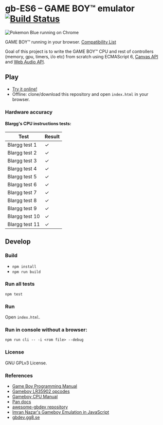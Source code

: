 # gb-ES6 – GAME BOY&trade; emulator [![Build Status](https://travis-ci.org/loociano/gb-ES6.svg?branch=master)](https://travis-ci.org/loociano/gb-ES6)

![Pokemon Blue running on Chrome](https://raw.githubusercontent.com/loociano/gb-ES6/master/screenshots/2017-01-28%2021_17_03-gb-ES6.png)

GAME BOY&trade; running in your browser. [Compatibility List](https://docs.google.com/spreadsheets/d/1CgXEuxLsH0WPpqzlgMZeTv59cBfNzp4G4MW6Z1QpTD0)

Goal of this project is to write the GAME BOY&trade; CPU and rest of controllers (memory, gpu, timers, i/o etc) from scratch using ECMAScript 6, [Canvas API](https://developer.mozilla.org/en-US/docs/Web/API/Canvas_API) and [Web Audio API](https://developer.mozilla.org/en-US/docs/Web/API/Web_Audio_API).

## Play 

* [Try it online!](http://loociano.github.io/gb-ES6) 
* Offline: clone/download this repository and open `index.html` in your browser.

### Hardware accuracy 

#### Blargg's CPU instructions tests:

| Test          | Result|  
| ------------- |--------------|
| Blargg test 1 | ✓|
| Blargg test 2 | ✓     |
| Blargg test 3 | ✓     |
| Blargg test 4 | ✓     |
| Blargg test 5 | ✓     |
| Blargg test 6 | ✓     |
| Blargg test 7 | ✓    |
| Blargg test 8 | ✓     |
| Blargg test 9 | ✓     |
| Blargg test 10| ✓     |
| Blargg test 11| ✓     |

## Develop

### Build

* ``npm install``
* ``npm run build``

### Run all tests

``npm test``

### Run 

Open `index.html`.

### Run in console without a browser:

`npm run cli -- -i <rom file> --debug`

### License

GNU GPLv3 License.

### References

* [Game Boy Programming Manual](http://www.romhacking.net/documents/544/)
* [Gameboy LR35902 opcodes](http://www.pastraiser.com/cpu/gameboy/gameboy_opcodes.html)
* [Gameboy CPU Manual](http://marc.rawer.de/Gameboy/Docs/GBCPUman.pdf)
* [Pan docs](http://bgb.bircd.org/pandocs.htm)
* [awesome-gbdev repository](https://github.com/avivace/awesome-gbdev)
* [Imran Nazar's Gameboy Emulation in JavaScript](http://imrannazar.com/GameBoy-Emulation-in-JavaScript)
* [gbdev.gg8.se](http://gbdev.gg8.se/)

